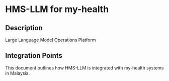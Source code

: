 # HMS-LLM for my-health

## Description

Large Language Model Operations Platform

## Integration Points

This document outlines how HMS-LLM is integrated with my-health systems in Malaysia.
